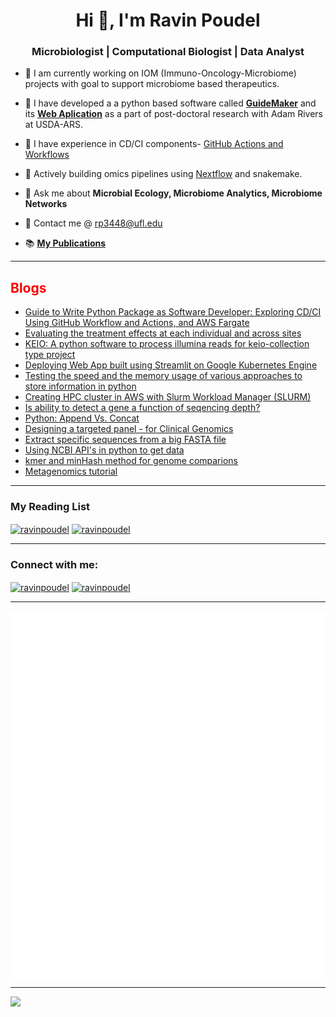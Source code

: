 <h1 align="center">Hi 👋, I'm Ravin Poudel</h1>
<h3 align="center"> Microbiologist | Computational Biologist | Data Analyst </h3>

- 🔭 I am currently working on IOM (Immuno-Oncology-Microbiome) projects with goal to support microbiome based therapeutics.

- 🔭  I have developed a a python based software called **[GuideMaker](https://guidemaker.org)** and its **[Web Aplication](https://guidemaker.app.scinet.usda.gov)** as a part of post-doctoral research with Adam Rivers at USDA-ARS.

- 🌱 I have experience in CD/CI components- [GitHub Actions and Workflows](https://github.com/USDA-ARS-GBRU/GuideMaker/tree/main/.github/workflows)

- 🌱 Actively building omics pipelines using [Nextflow](https://ravinpoudel.github.io/Bioworkflow/) and snakemake.

- 💬 Ask me about **Microbial Ecology, Microbiome Analytics, Microbiome Networks**

- :email: Contact me @ rp3448@ufl.edu

- 📚 [**My Publications**](https://scholar.google.com/citations?user=FQfT3o4AAAAJ&hl=en)

------------------------------------------------------------------------------------------------------------------------------------------------------------------


<h2 style="color:red; align="center">Blogs</h2>
                                    
* [Guide to Write Python Package as Software Developer: Exploring CD/CI Using GitHub Workflow and Actions, and AWS Fargate](https://ravinpoudel.github.io/writingpythonpackage_withGuideMaker/README.html)
* [Evaluating the treatment effects at each individual and across sites](https://ravinpoudel.github.io/tXploreR/README.html) 
* [KEIO: A python software to process illumina reads for keio-collection type project](https://ravinpoudel.github.io/KEIO/README.html)
* [Deploying Web App built using Streamlit on Google Kubernetes Engine](https://ravinpoudel.github.io/GuideMakerApp/README.html)
* [Testing the speed and the memory usage of various approaches to store information in python](https://ravinpoudel.github.io/BenchmarkingObjectsPython/README.html)
* [Creating HPC cluster in AWS with Slurm Workload Manager (SLURM)](https://ravinpoudel.github.io/AWS-HPC-SLURM/README.html)
* [Is ability to detect a gene a function of seqencing depth?](https://ravinpoudel.github.io/seqDepth/README.html)
* [Python: Append Vs. Concat](https://ravinpoudel.github.io/AppendVsConcat/README.html)
* [Designing a targeted panel - for Clinical Genomics](https://ravinpoudel.github.io/GenomeQuest/README.html#questiontask-clinical-genomics)
* [Extract specific sequences from a big FASTA file](https://ravinpoudel.github.io/GenomeQuest/README.html#question-how-to-extract-specific-sequences-from-a-big-fasta-file)
* [Using NCBI API's in python to get data](https://ravinpoudel.github.io/GenomeQuest/README.html#ncbi-and-python)
* [kmer and minHash method for genome comparions](https://ravinpoudel.github.io/kmerHash/README.html)
* [Metagenomics tutorial](https://github.com/ravinpoudel/metagenomics)
                                    
 ------------------------------------------------------------------------------------------------------------------------------------------------------------------
                                 
                                    
<h3 align="left">My Reading List</h3>
<p align="left">
<a href="https://ravinpoudel.github.io/RavinBookList/" target="blank"><img align="center" src="https://cdn.jsdelivr.net/npm/simple-icons@5.8.1/icons/timescale.svg" alt="ravinpoudel" height="30" width="40" /></a>
<a href="https://ravinpoudel.github.io/RavinBookList/" target="blank"><img align="center" src="https://cdn.jsdelivr.net/npm/simple-icons@5.8.1/icons/bookstack.svg" alt="ravinpoudel" height="30" width="40" /></a>
</p>
              
------------------------------------------------------------------------------------------------------------------------------------------------------------------

<h3 align="left">Connect with me:</h3>
<p align="left">
<a href="https://twitter.com/raveenpoudel" target="blank"><img align="center" src="https://cdn.jsdelivr.net/npm/simple-icons@3.0.1/icons/twitter.svg" alt="ravinpoudel" height="30" width="40" /></a>
<a href="https://www.linkedin.com/in/ravin-poudel-56a3a571" target="blank"><img align="center" src="https://cdn.jsdelivr.net/npm/simple-icons@3.0.1/icons/linkedin.svg" alt="ravinpoudel" height="30" width="40" /></a>
</p>


------------------------------------------------------------------------------------------------------------------------------------------------------------------
<p><img align="left" src="https://github.com/ravinpoudel/githubstats/blob/master/generated/languages.svg" alt="ravinpoudel" /></p>

<p><img align="center" src="https://github.com/ravinpoudel/githubstats/blob/master/generated/overview.svg" alt="ravinpoudel" /></p>
                                                                                                                            
-------------------------------------------------------------------------------------------------------------------------------------------------------------------
                                                                                                                                                                    
                                                                                                           
 ![](https://komarev.com/ghpvc/?username=ravinpoudel&label=PROFILE+VIEWS&style=flat&color=red)
                                                                                                                            
                                                                                                                                                                  

                                                                                                                                      

